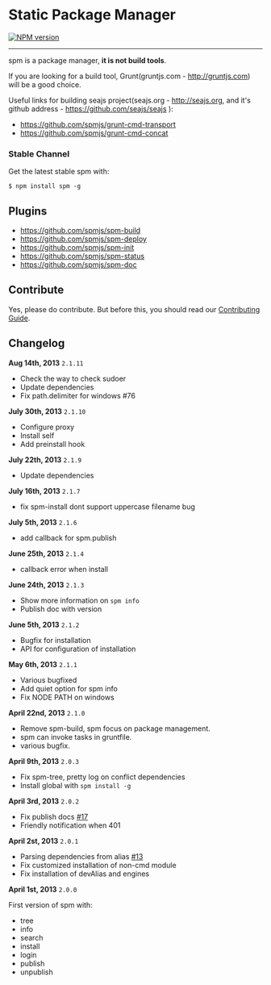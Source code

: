 # Static Package Manager

[![NPM version](https://badge.fury.io/js/spm.png)](http://badge.fury.io/js/spm)

---------------------------

spm is a package manager, **it is not build tools**.

If you are looking for a build tool, Grunt(gruntjs.com - http://gruntjs.com) will be a good choice.

Useful links for building seajs project(seajs.org - http://seajs.org, and it's github address - https://github.com/seajs/seajs ):

- https://github.com/spmjs/grunt-cmd-transport
- https://github.com/spmjs/grunt-cmd-concat

### Stable Channel

Get the latest stable spm with:

```
$ npm install spm -g
```

## Plugins

- https://github.com/spmjs/spm-build
- https://github.com/spmjs/spm-deploy
- https://github.com/spmjs/spm-init
- https://github.com/spmjs/spm-status
- https://github.com/spmjs/spm-doc

## Contribute

Yes, please do contribute. But before this, you should read our [Contributing Guide](https://github.com/spmjs/spm2/blob/master/CONTRIBUTING.md).


## Changelog

**Aug 14th, 2013** `2.1.11`

- Check the way to check sudoer
- Update dependencies
- Fix path.delimiter for windows #76

**July 30th, 2013** `2.1.10`

- Configure proxy
- Install self
- Add preinstall hook

**July 22th, 2013** `2.1.9`

- Update dependencies

**July 16th, 2013** `2.1.7`

- fix spm-install dont support uppercase filename bug

**July 5th, 2013** `2.1.6`

- add callback for spm.publish

**June 25th, 2013** `2.1.4`

- callback error when install

**June 24th, 2013** `2.1.3`

- Show more information on `spm info`
- Publish doc with version

**June 5th, 2013** `2.1.2`

- Bugfix for installation
- API for configuration of installation

**May 6th, 2013** `2.1.1`

- Various bugfixed
- Add quiet option for spm info
- Fix NODE PATH on windows

**April 22nd, 2013** `2.1.0`

- Remove spm-build, spm focus on package management.
- spm can invoke tasks in gruntfile.
- various bugfix.

**April 9th, 2013** `2.0.3`

- Fix spm-tree, pretty log on conflict dependencies
- Install global with `spm install -g`

**April 3rd, 2013** `2.0.2`

- Fix publish docs [#17](https://github.com/spmjs/spm2/issues/17)
- Friendly notification when 401

**April 2st, 2013** `2.0.1`

- Parsing dependencies from alias [#13](https://github.com/spmjs/spm2/issues/13)
- Fix customized installation of non-cmd module
- Fix installation of devAlias and engines

**April 1st, 2013** `2.0.0`

First version of spm with:

- tree
- info
- search
- install
- login
- publish
- unpublish

